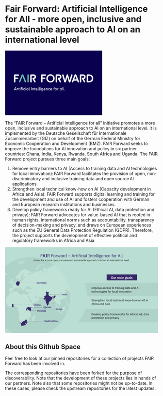 # Fair Forward: Artificial Intelligence for All - more open, inclusive and sustainable approach to AI on an international level

<img src="https://github.com/Fair-Forward/.github/blob/main/images/fair_forward_logo.jpeg" width="320"/>

The “FAIR Forward – Artificial Intelligence for all” initiative promotes a more open, inclusive and sustainable approach to AI on an international level. It is implemented by the Deutsche Gesellschaft für Internationale Zusammenarbeit (GIZ) on behalf of the German Federal Ministry for Economic Cooperation and Development (BMZ). FAIR Forward seeks to improve the foundations for AI innovation and policy in six partner countries: Ghana, India, Kenya, Rwanda, South Africa and Uganda. The FAIR Forward project pursues three main goals:    
1. Remove entry barriers to AI (Access to training data and AI technologies for local innovation): FAIR Forward facilitates the provision of open, non-discriminatory and inclusive training data and open source AI applications.  
2. Strengthen local technical know-how on AI (Capacity development in Africa and Asia): FAIR Forward supports digital learning and training for the development and use of AI and fosters cooperation with German and European research institutions and businesses. 
3. Develop policy frameworks ready for AI (Ethical AI, data protection and privacy): FAIR Forward advocates for value-based AI that is rooted in human rights, international norms such as accountability, transparency of decision-making and privacy, and draws on European experiences such as the EU General Data Protection Regulation (GDPR). Therefore, the project supports the development of effective political and regulatory frameworks in Africa and Asia.  


<img src="https://github.com/Fair-Forward/.github/blob/main/images/FF_intro.jpeg" width="520"/>

## About this Github Space
Feel free to look at our pinned repositories for a collection of projects FAIR Forward has been involved in.

The corresponding repositories have been forked for the purpose of discoverability. Note that the development of these projects lies in hands of our partners. Note also that some repositories might not be up-to-date. In these cases, please check the upstream repositories for the latest updates.
